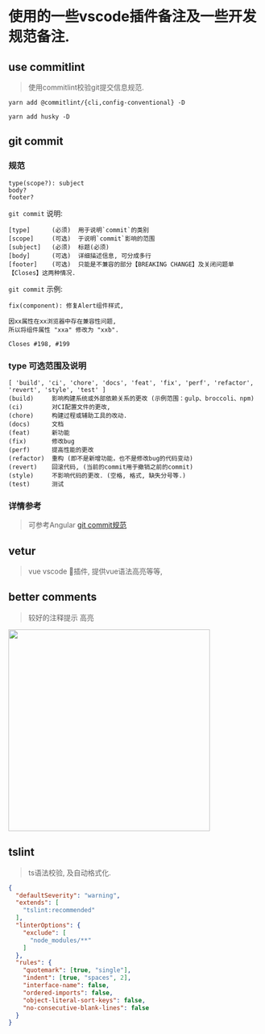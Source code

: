 # 使用的一些vscode插件备注及一些开发规范备注.

## use commitlint 
> 使用commitlint校验git提交信息规范.

`yarn add @commitlint/{cli,config-conventional} -D`

`yarn add husky -D`

## git commit 
### 规范
```
type(scope?): subject
body?
footer?
```
`git commit` 说明:
```
[type]      (必须)  用于说明`commit`的类别 
[scope]     (可选)  于说明`commit`影响的范围
[subject]   (必须)  标题(必须)
[body]      (可选)  详细描述信息, 可分成多行
[footer]    (可选)  只能是不兼容的部分【BREAKING CHANGE】及关闭问题单【Closes】这两种情况.
```

`git commit` 示例:
```
fix(component): 修复Alert组件样式,

因xx属性在xx浏览器中存在兼容性问题,
所以将组件属性 "xxa" 修改为 "xxb".

Closes #198, #199
```

### type 可选范围及说明
```
[ 'build', 'ci', 'chore', 'docs', 'feat', 'fix', 'perf', 'refactor', 'revert', 'style', 'test' ]
(build)     影响构建系统或外部依赖关系的更改 (示例范围：gulp、broccoli、npm)
(ci)        对CI配置文件的更改,
(chore)     构建过程或辅助工具的改动.
(docs)      文档
(feat)      新功能
(fix)       修改bug
(perf)      提高性能的更改
(refactor)  重构 (即不是新增功能，也不是修改bug的代码变动)
(revert)    回滚代码, (当前的commit用于撤销之前的commit)
(style)     不影响代码的更改. (空格, 格式, 缺失分号等.)
(test)      测试
```

### 详情参考 
> 可参考Angular [git commit规范](https://github.com/angular/angular/blob/master/CONTRIBUTING.md#commit)


## vetur
> vue vscode 插件, 提供vue语法高亮等等,

## better comments 
> 较好的注释提示 高亮
<div align="left">
    <img src="https://github.com/aaron-bond/better-comments/raw/master/images/better-comments.PNG" height=400 width="auto"/>
</div>

## tslint
> ts语法校验, 及自动格式化.
```json
{
  "defaultSeverity": "warning",
  "extends": [
    "tslint:recommended"
  ],
  "linterOptions": {
    "exclude": [
      "node_modules/**"
    ]
  },
  "rules": {
    "quotemark": [true, "single"],
    "indent": [true, "spaces", 2],
    "interface-name": false,
    "ordered-imports": false,
    "object-literal-sort-keys": false,
    "no-consecutive-blank-lines": false
  }
}
```
